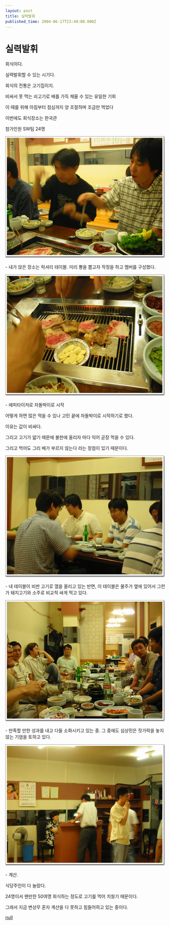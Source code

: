 ```yaml
---
layout: post
title: 실력발휘
published_time: 2004-06-17T23:49:00.000Z
---
```


# 실력발휘


회식이다.

실력발휘할 수 있는 시기다.

회식의 전통은 고기집이지.

비싸서 못 먹는 쇠고기로 배를 가득 채울 수 있는 유일한 기회

이 때를 위해 아침부터 점심까지 양 조절하며 조금만 먹었다

이번에도 회식장소는 한국관

참가인원 SW팀 24명

![](../pds/200902/04/80/a0109780_4989792873849.jpg)

\- 내가 앉은 장소는 럭셔리 테이블. 미리 뽕을 뽑고자 작정을 하고 멤버를 구성했다.

![](../pds/200902/04/80/a0109780_498979288e812.jpg)

\- 에피타이저로 차돌박이로 시작

어떻게 하면 많은 먹을 수 있나 고민 끝에 차돌박이로 시작하기로 했다.

이유는 값이 비싸다.

그리고 고기가 얇기 때문에 불판에 올리자 마다 익어 곧장 먹을 수 있다.

그리고 먹어도 그리 배가 부르지 않는다 라는 장점이 있기 때문이다.

![](../pds/200902/04/80/a0109780_498979289eeac.jpg)

\- 내 테이블이 비싼 고기로 열을 올리고 있는 반면, 이 테이블은 물주가 옆에 있어서 그런가 돼지고기와 소주로 비교적 싸게 먹고 있다.

![](../pds/200902/04/80/a0109780_49897928b2c90.jpg)

\- 만족할 만한 성과를 내고 다들 소화시키고 있는 중. 그 중에도 심상민은 젓가락을 놓지 않는 기염을 토하고 있다.

![](../pds/200902/04/80/a0109780_49897928cba0b.jpg)

\- 계산.

식당주인이 다 놀랐다.

24명이서 왠만한 50여명 회식하는 정도로 고기를 먹어 치웠기 때문이다.

그래서 지금 변상무 혼자 계산을 다 못하고 힘들어하고 있는 중이다.

[null](../6166882.html#6166882_1)

